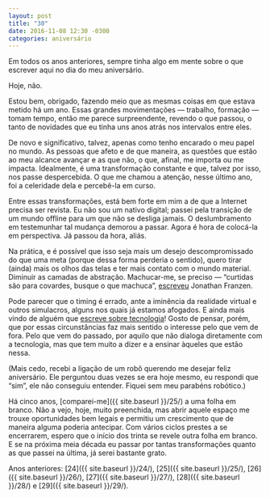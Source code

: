 ```yaml
---
layout: post
title: "30"
date: 2016-11-08 12:30 -0300
categories: aniversário
---
```

Em todos os anos anteriores, sempre tinha algo em mente sobre o que escrever aqui no dia do meu aniversário.

Hoje, não.

Estou bem, obrigado, fazendo meio que as mesmas coisas em que estava metido há um ano. Essas grandes movimentações — trabalho, formação — tomam tempo, então me parece surpreendente, revendo o que passou, o tanto de novidades que eu tinha uns anos atrás nos intervalos entre eles.

De novo e significativo, talvez, apenas como tenho encarado o meu papel no mundo. As pessoas que afeto e de que maneira, as questões que estão ao meu alcance avançar e as que não, o que, afinal, me importa ou me impacta. Idealmente, é uma transformação constante e que, talvez por isso, nos passe despercebida. O que me chamou a atenção, nesse último ano, foi a celeridade dela e percebê-la em curso.

Entre essas transformações, está bem forte em mim a de que a Internet precisa ser revista. Eu não sou um nativo digital; passei pela transição de um mundo offline para um que não se desliga jamais. O deslumbramento em testemunhar tal mudança demorou a passar. Agora é hora de colocá-la em perspectiva. Já passou da hora, aliás.

Na prática, e é possível que isso seja mais um desejo descompromissado do que uma meta (porque dessa forma perderia o sentido), quero tirar (ainda) mais os olhos das telas e ter mais contato com o mundo material. Diminuir as camadas de abstração. Machucar-me, se preciso — “curtidas são para covardes, busque o que machuca”, [escreveu](http://www.nytimes.com/2011/05/29/opinion/29franzen.html?pagewanted=all) Jonathan Franzen.

Pode parecer que o timing é errado, ante a iminência da realidade virtual e outros simulacros, alguns nos quais já estamos afogados. E ainda mais vindo de alguém que [escreve sobre tecnologia](https://www.manualdousuario.net/)! Gosto de pensar, porém, que por essas circunstâncias faz mais sentido o interesse pelo que vem de fora. Pelo que vem do passado, por aquilo que não dialoga diretamente com a tecnologia, mas que tem muito a dizer e a ensinar àqueles que estão nessa.

(Mais cedo, recebi a ligação de um robô querendo me desejar feliz aniversário. Ele perguntou duas vezes se era hoje mesmo, eu respondi que “sim”, ele não conseguiu entender. Fiquei sem meu parabéns robótico.)

Há cinco anos, [comparei-me]({{ site.baseurl }}/25/) a uma folha em branco. Não a vejo, hoje, muito preenchida, mas abrir aquele espaço me trouxe oportunidades bem legais e permitiu um crescimento que de maneira alguma poderia antecipar. Com vários ciclos prestes a se encerrarem, espero que o início dos trinta se revele outra folha em branco. E se na próxima meia década eu passar por tantas transformações quanto as que passei na última, já serei bastante grato.

Anos anteriores: [24]({{ site.baseurl }}/24/), [25]({{ site.baseurl }}/25/), [26]({{ site.baseurl }}/26/), [27]({{ site.baseurl }}/27/), [28]({{ site.baseurl }}/28/) e [29]({{ site.baseurl }}/29/).
